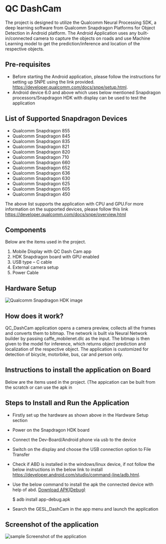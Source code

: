 # QC DashCam

The project is designed to utilize the Qualcomm Neural Processing SDK, a deep learning software from Qualcomm Snapdragon Platforms for Object Detection in Android platform. The Android Application  uses any built-in/connected  camera to capture the objects on roads and use Machine Learning model to get the prediction/inference and location of the respective objects.

## Pre-requisites
* Before starting the Android application, please follow the instructions for setting up SNPE using the link provided.
	https://developer.qualcomm.com/docs/snpe/setup.html. 
* Android device 6.0 and above which uses below mentioned Snapdragon processors/Snapdragon HDK with display can be used to test the application

## List of Supported Snapdragon Devices

- Qualcomm Snapdragon 855
- Qualcomm Snapdragon 845
- Qualcomm Snapdragon 835
- Qualcomm Snapdragon 821
- Qualcomm Snapdragon 820
- Qualcomm Snapdragon 710
- Qualcomm Snapdragon 660
- Qualcomm Snapdragon 652
- Qualcomm Snapdragon 636
- Qualcomm Snapdragon 630
- Qualcomm Snapdragon 625
- Qualcomm Snapdragon 605
- Qualcomm Snapdragon 450

The above list supports the application with CPU and GPU.For more information on the supported devices, please follow this link https://developer.qualcomm.com/docs/snpe/overview.html

## Components
Below are the items used in the project.
1. Mobile Display with QC Dash Cam app
2. HDK Snapdragon board with GPU enabled
3. USB type – C cable
4. External camera setup
5. Power Cable

## Hardware Setup

![Qualcomm Snapdragon HDK image](https://github.com/globaledgesoft/AIML-DashCam-App/blob/master/app/src/main/res/drawable/snapdragon_hdk.jpg)

## How does it work?
QC_DashCam application opens a camera preview, collects all the frames and converts them to bitmap. The network is built via  Neural Network builder by passing caffe_mobilenet.dlc as the input. The bitmap is then given to the model for inference, which returns object prediction and localization of the respective object.
The application is customized for detection of bicycle, motorbike, bus, car and person only. 

## Instructions to install the application on Board
Below are the items used in the project.
(The appication can be built from the scratch or can use the apk in 


## Steps to Install and Run the Application
* Firstly set up the hardware as shown above in the Hardware Setup section
* Power on the Snapdragon HDK board
* Connect the Dev-Board/Android phone via usb to the device
* Switch on the display and choose the USB connection option to File Transfer
* Check if ABD is installed in the windows/linux device, if not follow the below instructions in the below link to install
	https://developer.android.com/studio/command-line/adb.html.
* Use the below command to install the apk the connected device with help of abd. [Download APK(Debug)](https://github.com/globaledgesoft/AIML-DashCam-App/blob/master/app/build/outputs/apk/debug)

	$ adb install app-debug.apk
* Search the GESL_DashCam in the app menu and launch the application

## Screenshot of the application
![sample Screenshot of the application](https://github.com/globaledgesoft/AIML-DashCam-App/blob/master/app/src/main/res/drawable/sample_predic_img.png)
